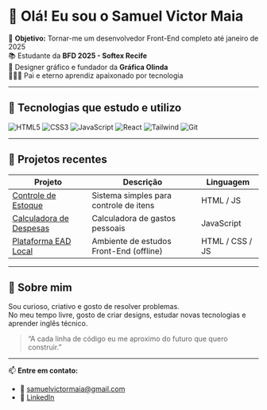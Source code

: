 # 👋 Olá! Eu sou o Samuel Victor Maia

🎯 **Objetivo:** Tornar-me um desenvolvedor Front-End completo até janeiro de 2025  
📚 Estudante da **BFD 2025 - Softex Recife**  
💼 Designer gráfico e fundador da **Gráfica Olinda**  
👨‍👩‍👦 Pai e eterno aprendiz apaixonado por tecnologia  

---

## 🚀 Tecnologias que estudo e utilizo
![HTML5](https://img.shields.io/badge/HTML5-E34F26?style=for-the-badge&logo=html5&logoColor=white)
![CSS3](https://img.shields.io/badge/CSS3-1572B6?style=for-the-badge&logo=css3&logoColor=white)
![JavaScript](https://img.shields.io/badge/JavaScript-F7DF1E?style=for-the-badge&logo=javascript&logoColor=black)
![React](https://img.shields.io/badge/React-20232A?style=for-the-badge&logo=react&logoColor=61DAFB)
![Tailwind](https://img.shields.io/badge/TailwindCSS-06B6D4?style=for-the-badge&logo=tailwind-css&logoColor=white)
![Git](https://img.shields.io/badge/Git-F05032?style=for-the-badge&logo=git&logoColor=white)

---

## 🧩 Projetos recentes
| Projeto | Descrição | Linguagem |
|----------|------------|------------|
| [Controle de Estoque](https://github.com/samuelvictormaia/controledestoque) | Sistema simples para controle de itens | HTML / JS |
| [Calculadora de Despesas](https://github.com/samuelvictormaia/calculadoradespesa) | Calculadora de gastos pessoais | JavaScript |
| [Plataforma EAD Local](#) | Ambiente de estudos Front-End (offline) | HTML / CSS / JS |

---

## 🌱 Sobre mim
Sou curioso, criativo e gosto de resolver problemas.  
No meu tempo livre, gosto de criar designs, estudar novas tecnologias e aprender inglês técnico.

> “A cada linha de código eu me aproximo do futuro que quero construir.”

---

📫 **Entre em contato:**
- 📧 [samuelvictormaia@gmail.com](mailto:samuelvictormaia@gmail.com)
- 💼 [LinkedIn](https://www.linkedin.com/in/samuelvictormaia)
